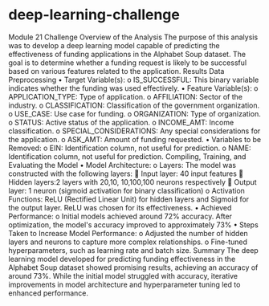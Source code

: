 # deep-learning-challenge
Module 21 Challenge
Overview of the Analysis
The purpose of this analysis was to develop a deep learning model capable of predicting the effectiveness of funding applications in the Alphabet Soup dataset. The goal is to determine whether a funding request is likely to be successful based on various features related to the application. 
Results
Data Preprocessing
•	Target Variable(s):
o	IS_SUCCESSFUL: This binary variable indicates whether the funding was used effectively.
•	Feature Variable(s):
o	APPLICATION_TYPE: Type of application.
o	AFFILIATION: Sector of the industry.
o	CLASSIFICATION: Classification of the government organization.
o	USE_CASE: Use case for funding.
o	ORGANIZATION: Type of organization.
o	STATUS: Active status of the application.
o	INCOME_AMT: Income classification.
o	SPECIAL_CONSIDERATIONS: Any special considerations for the application.
o	ASK_AMT: Amount of funding requested.
•	Variables to be Removed:
o	EIN: Identification column, not useful for prediction.
o	NAME: Identification column, not useful for prediction.
Compiling, Training, and Evaluating the Model
•	Model Architecture:
o	Layers: The model was constructed with the following layers:
	Input layer: 40 input features
	Hidden layers:2 layers with 20,10, 10,100,100 neurons respectively
	Output layer: 1 neuron (sigmoid activation for binary classification)
o	Activation Functions: ReLU (Rectified Linear Unit) for hidden layers and Sigmoid for the output layer. ReLU was chosen for its effectiveness.
•	Achieved Performance:
o	Initial models achieved around 72% accuracy. After optimization, the model's accuracy improved to approximately 73% 
•	Steps Taken to Increase Model Performance:
o	Adjusted the number of hidden layers and neurons to capture more complex relationships.
o	Fine-tuned hyperparameters, such as learning rate and batch size.
Summary
The deep learning model developed for predicting funding effectiveness in the Alphabet Soup dataset showed promising results, achieving an accuracy of around 73%. While the initial model struggled with accuracy, iterative improvements in model architecture and hyperparameter tuning led to enhanced performance.

